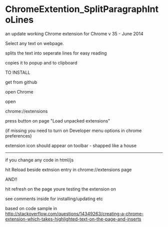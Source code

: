 ChromeExtention_SplitParagraphIntoLines
=======================================

an update working Chrome extension for Chrome v 35 - June 2014

Select any text on webpage.

splits the text into seperate lines for easy reading

copies it to popup and to clipboard

TO INSTALL

get from github

open Chrome

open 

chrome://extensions

press button on page "Load unpacked extensions"

(if missing you need to turn on Developer menu options in chrome preferences)

extension icon should appear on toolbar - shapped like a house

---------

if you change any code in html/js

hit Reload beside extnsion entry in chrome://extensions page

AND!!

hit refresh on the page youre testing the extension on




see comments inside for installing/updating etc

based on code sample in 
http://stackoverflow.com/questions/14349263/creating-a-chrome-extension-which-takes-highlighted-text-on-the-page-and-inserts

